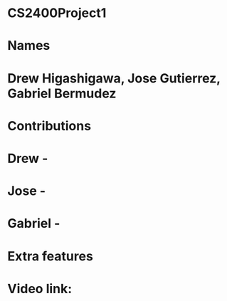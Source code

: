 # CS2400Project1

# Names
# Drew Higashigawa, Jose Gutierrez, Gabriel Bermudez

# Contributions
# Drew -
# Jose -
# Gabriel -

# Extra features

# Video link:
# 
